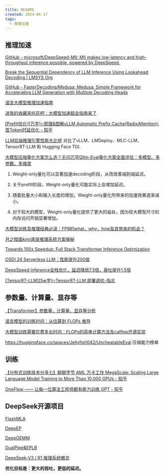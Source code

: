 ```yaml
---
title: README
created: 2024-06-17
tags:
  - 推理加速
---
```

## 推理加速

[GitHub - microsoft/DeepSpeed-MII: MII makes low-latency and high-throughput inference possible, powered by DeepSpeed.](https://github.com/microsoft/DeepSpeed-MII)

[Break the Sequential Dependency of LLM Inference Using Lookahead Decoding | LMSYS Org](https://lmsys.org/blog/2023-11-21-lookahead-decoding/)

[GitHub - FasterDecoding/Medusa: Medusa: Simple Framework for Accelerating LLM Generation with Multiple Decoding Heads](https://github.com/FasterDecoding/Medusa)

[语言大模型推理加速指南](https://mp.weixin.qq.com/s/B3TD2p_5HKoYkzzupLoUxQ)

[进我的收藏夹吃灰吧：大模型加速超全指南来了](https://mp.weixin.qq.com/s/4USwSMIiudFCdy9C5pN1dQ)


[[Prefill优化][万字]🔥原理&图解vLLM Automatic Prefix Cache(RadixAttention): 首Token时延优化 - 知乎](https://zhuanlan.zhihu.com/p/693556044)

[LLM后端推理引擎性能大比拼](https://mp.weixin.qq.com/s/dPd84P_VdKog8v2IcHDOrQ) 对比了vLLM、LMDeploy、MLC-LLM、TensorRT-LLM 和 Hugging Face TGI.

[大模型压缩量化方案怎么选？无问芯穹Qllm-Eval量化方案全面评估：多模型、多参数、多维度](https://mp.weixin.qq.com/s/BxMT1CZk35yMP8qnhoFNFw)
1. Weight-only量化可以显著加速decoding阶段，从而改善端到端延迟。
    
2. 关于prefill阶段，Weight-only量化可能实际上会增加延迟。
    
3. 随着批量大小和输入长度的增加，Weight-only量化所带来的加速效果逐渐减小。
    
4. 对于较大的模型，Weight-only量化提供了更大的益处，因为较大模型尺寸的内存访问开销显著增加。

[大模型训练及推理经典必读：FP8的what，why，how及其带来的机会？](https://mp.weixin.qq.com/s/Hyb04agEpGpwM4inn6CibA)


[月之暗面kimi底层推理系统方案揭秘](https://mp.weixin.qq.com/s/To97I4bU30fQssqkESTOGA)

[Towards 100x Speedup: Full Stack Transformer Inference Optimization](https://yaofu.notion.site/Towards-100x-Speedup-Full-Stack-Transformer-Inference-Optimization-43124c3688e14cffaf2f1d6cbdf26c6c)

[OSDI 24 Serverless LLM：性能提升200倍](https://mp.weixin.qq.com/s/DoxSI5M-jcdlSg000VEIng)

[DeepSpeed Inference全栈优化，延迟降低7.3倍，吞吐提升1.5倍](https://mp.weixin.qq.com/s/fvJaREiR6FGuwWBRFafvbw)

[[TensorRT-LLM][5w字]🔥TensorRT-LLM 部署调优-指北](https://zhuanlan.zhihu.com/p/699333691)

##  参数量、计算量、显存等

[【Transformer】参数量、计算量、显存等分析](https://mp.weixin.qq.com/s/zZh1CaeozXBffImxnBTPtg)

[语言模型的训练时间：从估算到 FLOPs 推导](https://zhuanlan.zhihu.com/p/646905171)

[大模型训练需要花费多长时间：FLOPs的简单计算方法及calflop开源实现](https://mp.weixin.qq.com/s/nB-ldVgWJTJhwI-f7rO7IQ)

https://huggingface.co/spaces/Jellyfish042/UncheatableEval
压缩能力榜单

## 训练


[【分布式训练技术分享七】聊聊字节 AML 万卡工作 MegaScale: Scaling Large Language Model Training to More Than 10,000 GPUs - 知乎](https://zhuanlan.zhihu.com/p/684619370)

[OneFlow —— 让每一位算法工程师都有能力训练 GPT - 知乎](https://zhuanlan.zhihu.com/p/371499074?utm_psn=1749361005107462144)



## DeepSeek开源项目

[FlashMLA](FlashMLA/FlashMLA.md)

[DeepEP](DeepEP/DeepEP.md)

[DeepGEMM](DeepGEMM/DeepGEMM.md)

[DualPipe&EPLB](DualPipe/DualPipe&EPLB.md)

[DeepSeek-V3 / R1 推理系统概览](https://zhuanlan.zhihu.com/p/27181462601)

**优化目标是：更大的吞吐，更低的延迟。**

